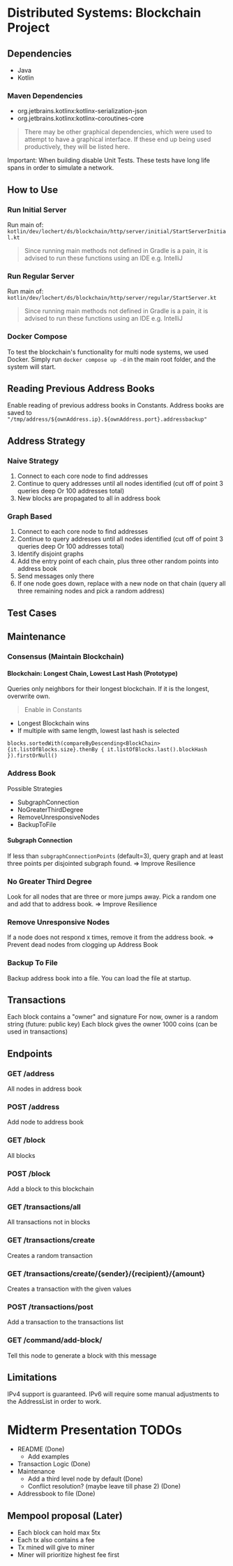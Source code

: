 # Distributed Systems: Blockchain Project

## Dependencies

- Java
- Kotlin

### Maven Dependencies

- org.jetbrains.kotlinx:kotlinx-serialization-json
- org.jetbrains.kotlinx:kotlinx-coroutines-core

> There may be other graphical dependencies, which were used to attempt to have a graphical interface.
> If these end up being used productively, they will be listed here.

Important: When building disable Unit Tests. These tests have long life spans in order to simulate a network.

## How to Use

### Run Initial Server

Run main of:
`kotlin/dev/lochert/ds/blockchain/http/server/initial/StartServerInitial.kt`

> Since running main methods not defined in Gradle is a pain, it is advised to run these functions using an IDE e.g.
> IntelliJ

### Run Regular Server

Run main of:
`kotlin/dev/lochert/ds/blockchain/http/server/regular/StartServer.kt`

> Since running main methods not defined in Gradle is a pain, it is advised to run these functions using an IDE e.g.
> IntelliJ

### Docker Compose

To test the blockchain's functionality for multi node systems, we used Docker.
Simply run `docker compose up -d` in the main root folder, and the system will start.

## Reading Previous Address Books

Enable reading of previous address books in Constants. Address books are saved to
`"/tmp/address/${ownAddress.ip}.${ownAddress.port}.addressbackup"`

## Address Strategy
### Naive Strategy
1. Connect to each core node to find addresses
2. Continue to query addresses until all nodes identified (cut off of point 3 queries deep Or 100 addresses total)
3. New blocks are propagated to all in address book

### Graph Based
1. Connect to each core node to find addresses
2. Continue to query addresses until all nodes identified (cut off of point 3 queries deep Or 100 addresses total)
3. Identify disjoint graphs
4. Add the entry point of each chain, plus three other random points into address book
5. Send messages only there
6. If one node goes down, replace with a new node on that chain (query all three remaining nodes and pick a random address)

## Test Cases

## Maintenance

### Consensus (Maintain Blockchain)

#### Blockchain: Longest Chain, Lowest Last Hash (Prototype)

Queries only neighbors for their longest blockchain. If it is the longest, overwrite own.

> Enable in Constants

- Longest Blockchain wins
- If multiple with same length, lowest last hash is selected

`blocks.sortedWith(compareByDescending<BlockChain> {it.listOfBlocks.size}.thenBy { it.listOfBlocks.last().blockHash }).firstOrNull()`

### Address Book

Possible Strategies

- SubgraphConnection
- NoGreaterThirdDegree
- RemoveUnresponsiveNodes
- BackupToFile

#### Subgraph Connection

If less than `subgraphConnectionPoints` (default=3), query graph and at least three points per disjointed subgraph
found. => Improve Resilience

### No Greater Third Degree

Look for all nodes that are three or more jumps away. Pick a random one and add that to address book. => Improve
Resilience

### Remove Unresponsive Nodes

If a node does not respond x times, remove it from the address book. => Prevent dead nodes from clogging up Address Book

### Backup To File

Backup address book into a file. You can load the file at startup.

## Transactions
Each block contains a "owner" and signature
For now, owner is a random string (future: public key)
Each block gives the owner 1000 coins (can be used in transactions)

## Endpoints
### GET /address
All nodes in address book

### POST /address
Add node to address book

### GET /block
All blocks

### POST /block
Add a block to this blockchain

### GET /transactions/all
All transactions not in blocks

### GET /transactions/create
Creates a random transaction

### GET /transactions/create/{sender}/{recipient}/{amount}
Creates a transaction with the given values

### POST /transactions/post
Add a transaction to the transactions list

### GET /command/add-block/<block-msg>
Tell this node to generate a block with this message


## Limitations

IPv4 support is guaranteed. IPv6 will require some manual adjustments to the AddressList in order to work.

# Midterm Presentation TODOs

- README (Done)
  - Add examples
- Transaction Logic (Done)
- Maintenance
  - Add a third level node by default (Done)
  - Conflict resolution? (maybe leave till phase 2) (Done)
- Addressbook to file (Done)

## Mempool proposal (Later)

- Each block can hold max 5tx
- Each tx also contains a fee
- Tx mined will give to miner
- Miner will prioritize highest fee first